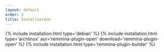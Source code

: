 ```yaml
---
layout: default
order: 3
title: Installazione
---
```

{% include installation.html type='debian' %}
{% include installation.html type='archlinux' aur='remmina-plugin-open' download='remmina-plugin-open' %}
{% include installation.html type='remmina-plugin-builder' %}
